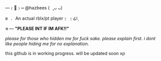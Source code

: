 —﹙🐾﹚⑅   @hazbees   (⠀˳ᴗ ᴗ) 

ɞ⠀.⠀An actual rblx/pt player﹗ ﹗໒꒱۪ 


𖦹  — **"PLEASE INT IF IM AFK!!"** 


*please for those who hidden me for fuck sake. please explain first. i dont like people hiding me for no explanation.* 

this github is in working progress. will be updated soon xp 
